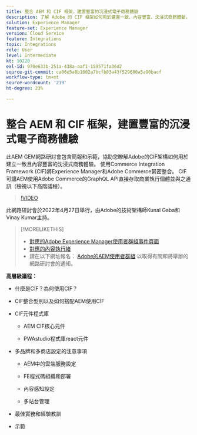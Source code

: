 ```yaml
---
title: 整合 AEM 和 CIF 框架，建置豐富的沉浸式電子商務體驗
description: 了解 Adobe 的 CIF 框架如何用於建置一致、內容豐富、沈浸式商務體驗。
solution: Experience Manager
feature-set: Experience Manager
version: Cloud Service
feature: Integrations
topic: Integrations
role: User
level: Intermediate
kt: 10220
exl-id: 970e633b-251a-438a-aaf1-159571fa36d2
source-git-commit: ca06e5a8b1602a7bcfb83a43f529680a5a96bacf
workflow-type: tm+mt
source-wordcount: '219'
ht-degree: 23%

---
```


# 整合 AEM 和 CIF 框架，建置豐富的沉浸式電子商務體驗

此AEM GEM網路研討會包含簡報和示範，協助您瞭解Adobe的CIF架構如何用於建立一致且內容豐富的沈浸式商務體驗。 使用Commerce Integration Framework (CIF)將Experience Manager和Adobe Commerce緊密整合。 CIF可讓AEM使用Adobe Commerce的GraphQL API直接存取商業執行個體並與之通訊（檢視以下高階議程）。

>[!VIDEO](https://video.tv.adobe.com/v/342565/?quality=12&learn=on)

此網路研討會於2022年4月27日舉行，由Adobe的技術架構師Kunal Gaba和Vinay Kumar主持。

>[!MORELIKETHIS]
>
>* [對應的Adobe Experience Manager使用者群組事件頁面](https://adobe.ly/3O0uXl5/)
>* [對應的內容執行緒](https://adobe.ly/3jorz5r)
>* 請在以下網址報名： [Adobe的AEM使用者群組](https://aem-augs.adobe.com/) 以取得有關即將舉辦的網路研討會的通知。


**高層級議程：**

* 什麼是CIF？為何使用CIF？

* CIF整合型別以及如何搭配AEM使用CIF

* CIF元件程式庫

   * AEM CIF核心元件

   * PWAstudio程式庫react元件

* 多品牌和多商店設定的注意事項

   * AEM中的雲端服務設定

   * FE程式碼組織和部署

   * 內容感知設定

   * 多站台管理

* 最佳實務和經驗教訓

* 示範
